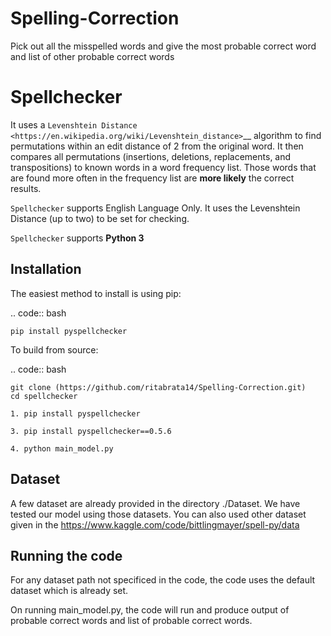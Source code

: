 # Spelling-Correction
Pick out all the misspelled words and give the most probable correct word and list of other probable correct words


Spellchecker
===============================================================================

It uses a `Levenshtein Distance <https://en.wikipedia.org/wiki/Levenshtein_distance>`__
algorithm to find permutations within an edit distance of 2 from the
original word. It then compares all permutations (insertions, deletions,
replacements, and transpositions) to known words in a word frequency
list. Those words that are found more often in the frequency list are
**more likely** the correct results.

``Spellchecker`` supports English Language Only. It uses the Levenshtein Distance (up to two) to be set for checking.

``Spellchecker`` supports **Python 3**


Installation
-------------------------------------------------------------------------------

The easiest method to install is using pip:

.. code:: bash

    pip install pyspellchecker

To build from source:

.. code:: bash

    git clone (https://github.com/ritabrata14/Spelling-Correction.git)
    cd spellchecker
    
    1. pip install pyspellchecker

    3. pip install pyspellchecker==0.5.6

    4. python main_model.py

Dataset
-------------------------------------------------------------------------------
A few dataset are already provided in the directory ./Dataset.
We have tested our model using those datasets.
You can also used other dataset given in the https://www.kaggle.com/code/bittlingmayer/spell-py/data

Running the code
-------------------------------------------------------------------------------

For any dataset path not specificed in the code, the code uses the default dataset which is already set.

On running main_model.py, the code will run and produce output of probable correct words and list of probable correct words.

